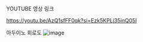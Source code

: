 

YOUTUBE 영상 링크

https://youtu.be/AzQ1sfFF0qk?si=Ezk5KPLj35inQ05I


아두이노 회로도
![image](https://github.com/user-attachments/assets/82f62e09-cc88-4617-a92c-f9ac9382a212)


